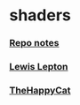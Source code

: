 # shaders

### [Repo notes](./.notes)
### [Lewis Lepton](https://www.youtube.com/watch?v=HIvNePu7UEE&list=PL4neAtv21WOmIrTrkNO3xCyrxg4LKkrF7)
### [TheHappyCat](https://youtu.be/sXbdF4KjNOc)
